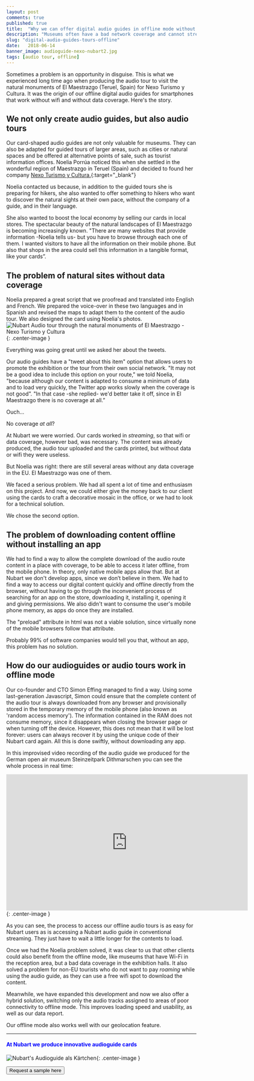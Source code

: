 ```yaml
---
layout: post
comments: true
published: true
title:  "Why we can offer digital audio guides in offline mode without any app"
description: "Museums often have a bad network coverage and cannot stream our digital audio guides. That's why we developed an offline mode that doesn't require downloading any app!"
slug: "digital-audio-guides-tours-offline"
date:   2018-06-14
banner_image: audioguide-nexo-nubart2.jpg
tags: [audio tour, offline]
---
```


Sometimes a problem is an opportunity in disguise. This is what we experienced long time ago when producing the audio tour to visit the natural monuments of El Maestrazgo (Teruel, Spain) for Nexo Turismo y Cultura. It was the origin of our offline digital audio guides for smartphones that work without wifi and without data coverage. Here's the story. 

<!--more-->

## We not only create audio guides, but also audio tours

Our card-shaped audio guides are not only valuable for museums. They can also be adapted for guided tours of larger areas, such as cities or natural spaces and be offered at alternative points of sale, such as tourist information offices. Noelia Porrúa noticed this when she settled in the wonderful region of Maestrazgo in Teruel (Spain) and decided to found her company [Nexo Turismo y Cultura.](https://www.nexoturismocultura.com/){:target="_blank"}

Noelia contacted us because, in addition to the guided tours she is preparing for hikers, she also wanted to offer something to hikers who want to discover the natural sights at their own pace, without the company of a guide, and in their language. 

She also wanted to boost the local economy by selling our cards in local stores. The spectacular beauty of the natural landscapes of El Maestrazgo is becoming increasingly known. "There are many websites that provide information -Noelia tells us- but you have to browse through each one of them. I wanted visitors to have all the information on their mobile phone. But also that  shops in the area could sell this information in a tangible format, like your cards”. 

## The problem of natural sites without data coverage

Noelia prepared a great script that we proofread and translated into English and French. We prepared the voice-over in these two languages and in Spanish and revised the maps to adapt them to the content of the audio tour. We also designed the card using Noelia's photos. 
![Nubart Audio tour through the natural monuments of El Maestrazgo - Nexo Turismo y Cultura]({{site.baseurl}}/images/posts/audioguide-nexo-nubart2.jpg){: .center-image }

Everything was going great until we asked her about the tweets.


Our audio guides have a "tweet about this item" option that allows users to promote the exhibition or the tour from their own social network. "It may not be a good idea to include this option on your route," we told Noelia, "because although our content is adapted to consume a minimum of data and to load very quickly, the Twitter app works slowly when the coverage is not good”. "In that case -she replied- we'd better take it off, since in El Maestrazgo there is no coverage at all.”

Ouch... 

No coverage *at all*? 

At Nubart we were worried. Our cards worked in *streaming*, so that wifi or data coverage, however bad, was necessary. The content was already produced, the audio tour uploaded and the cards printed, but without data or wifi they were useless. 

But Noelia was right: there are still several areas without any data coverage in the EU. El Maestrazgo was one of them. 

We faced a serious problem. We had all spent a lot of time and enthusiasm on this project. And now, we could either give the money back to our client using the cards to craft a decorative mosaic in the office, or we had to look for a technical solution. 

We chose the second option. 

## The problem of downloading content offline without installing an app

We had to find a way to allow the complete download of the audio route content in a place with coverage, to be able to access it later offline, from the mobile phone. In theory, only native mobile apps allow that. But at Nubart we don't develop apps, since we don’t believe in them. We had to find a way to access our digital content quickly and offline directly from the browser, without having to go through the inconvenient process of searching for an app on the store, downloading it, installing it, opening it and giving permissions. We also didn't want to consume the user's mobile phone memory, as apps do once they are installed. 

The "preload" attribute in html was not a viable solution, since virtually none of the mobile browsers follow that attribute. 

Probably 99% of software companies would tell you that, without an app, this problem has no solution.

## How do our audioguides or audio tours work in offline mode

Our co-founder and CTO Simon Effing managed to find a way. Using some last-generation Javascript, Simon could ensure that the complete content of the audio tour is always downloaded from any browser and provisionally stored in the temporary memory of the mobile phone (also known as 'random access memory'). The information contained in the RAM does not consume memory, since it disappears when closing the browser page or when turning off the device. However, this does not mean that it will be lost forever: users can always recover it by using the unique code of their Nubart card again. All this is done swiftly, without downloading any app.

In this improvised video recording of the audio guide we produced for the German open air museum Steinzeitpark Dithmarschen you can see the whole process in real time:

<iframe src="https://player.vimeo.com/video/292135804" width="640" height="360" frameborder="0" allowfullscreen></iframe>{: .center-image }

As you can see, the process to access our offline audio tours is as easy for Nubart users as is accessing a Nubart audio guide in conventional streaming. They just have to wait a little longer for the contents to load.

Once we had the Noelia problem solved, it was clear to us that other clients could also benefit from the offline mode, like museums that have Wi-Fi in the reception area, but a bad data coverage in the exhibition halls. It also solved a problem for non-EU tourists who do not want to pay *roaming* while using the audio guide, as they can use a free wifi spot to download the content.

Meanwhile, we have expanded this development and now we also offer a hybrid solution, switching only the audio tracks assigned to areas of poor connectivity to offline mode. This improves loading speed and usability, as well as our data report.

Our offline mode also works well with our geolocation feature.

***

#### <font color="blue">At Nubart we produce innovative audioguide cards</font>


![Nubart's Audioguide als Kärtchen]({{site.baseurl}}/images/posts/proceso-nubart.png){: .center-image }
<form action="../../../../../">
    <input type="submit" value="Request a sample here" />
</form>